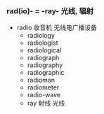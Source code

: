 ### rad(io)- = -ray- 光线, 辐射

- radio 收音机 无线电广播设备
	- radiology
	- radiologist
	- radiological
	- radiograph
	- radiography
	- radiographic
	- radioman
	- radiometer
	- radio-wave
	- ray 射线 光线